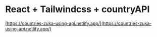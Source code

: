 # React + Tailwindcss + countryAPI

[https://countries-zuka-using-api.netlify.app/](https://countries-zuka-using-api.netlify.app/)

